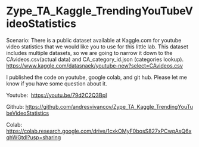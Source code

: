 # Zype_TA_Kaggle_TrendingYouTubeVideoStatistics
Scenario: There is a public dataset available at Kaggle.com for youtube video statistics that we would like you to use for this little lab. This dataset includes multiple datasets, so we are going to narrow it down to the CAvideos.csv(actual data) and CA_category_id.json (categories lookup). https://www.kaggle.com/datasnaek/youtube-new?select=CAvideos.csv


I published the code on youtube, google colab, and git hub. Please let me know if you have some question about it.



Youtube:  https://youtu.be/79d2C2Q3BpI



Github: https://github.com/andresvivancov/Zype_TA_Kaggle_TrendingYouTubeVideoStatistics



Colab: https://colab.research.google.com/drive/1cxkOMyF0bosS827xPCwpAsQ6xqhWGtdl?usp=sharing

